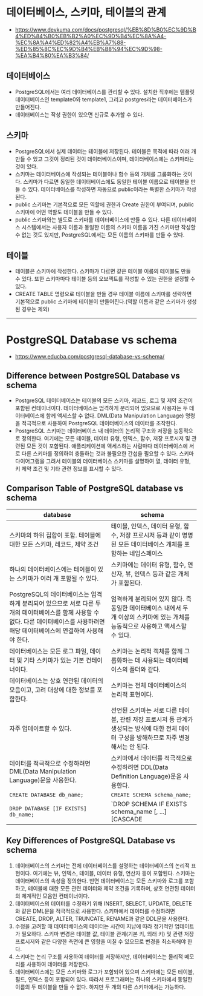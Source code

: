 # 데이터베이스, 스키마, 테이블의 관계
- https://www.devkuma.com/docs/postgresql/%EB%8D%B0%EC%9D%B4%ED%84%B0%EB%B2%A0%EC%9D%B4%EC%8A%A4-%EC%8A%A4%ED%82%A4%EB%A7%88-%ED%85%8C%EC%9D%B4%EB%B8%94%EC%9D%98-%EA%B4%80%EA%B3%84/

## 데이터베이스
- PostgreSQL에서는 여러 데이터베이스를 관리할 수 있다. 설치한 직후에는 템플릿 데이터베이스인 template0와 template1, 그리고 postgres라는 데이터베이스가 만들어진다.
- 데이터베이스는 작성 권한이 있으면 신규로 추가할 수 있다.

## 스키마
- PostgreSQL에서 실제 데이터는 테이블에 저장된다. 테이블은 목적에 따라 여러 개 만들 수 있고 그것이 정리된 것이 데이터베이스이며, 데이터베이스에는 스키마라는 것이 있다.
- 스키마는 데이터베이스에 작성되는 테이블이나 함수 등의 개체를 그룹화하는 것이다. 스키마가 다르면 동일한 데이터베이스에도 동일한 테이블 이름으로 테이블을 만들 수 있다. 데이터베이스를 작성하면 자동으로 public이라는 특별한 스키마가 작성된다.
- public 스키마는 기본적으로 모든 역할에 권한과 Create 권한이 부여되며, public 스키마에 어떤 역할도 테이블을 만들 수 있다.
- public 스키마와는 별도로 스키마를 데이터베이스에 만들 수 있다. 다른 데이터베이스 시스템에서는 사용자 이름과 동일한 이름의 스키마 이름을 가진 스키마만 작성할 수 없는 것도 있지만, PostgreSQL에서는 모든 이름의 스키마를 만들 수 있다.

## 테이블
- 테이블은 스키마에 작성한다. 스키마가 다르면 같은 테이블 이름의 테이블도 만들 수 있다. 또한 스키마마다 테이블 등의 오브젝트를 작성할 수 있는 권한을 설정할 수 있다.
- CREATE TABLE 명령으로 테이블을 만들 경우 테이블 이름에 스키마를 생략하면 기본적으로 public 스키마에 테이블이 만들어진다.(역할 이름과 같은 스키마가 생성된 경우는 제외)
---
# PostgreSQL Database vs schema
- https://www.educba.com/postgresql-database-vs-schema/

## Difference between PostgreSQL Database vs schema
- PostgreSQL 데이터베이스는 테이블의 모든 스키마, 레코드, 로그 및 제약 조건이 포함된 컨테이너이다. 데이터베이스는 엄격하게 분리되어 있으므로 사용자는 두 데이터베이스에 함께 액세스할 수 없다. DML(Data Manipulation Language) 명령을 적극적으로 사용하여 PostgreSQL 데이터베이스의 데이터를 조작한다.
- PostgreSQL 스키마는 데이터베이스 내 데이터의 논리적 구조와 저장을 능동적으로 정의한다. 여기에는 모든 테이블, 데이터 유형, 인덱스, 함수, 저장 프로시저 및 관련된 모든 것이 포함된다. 애플리케이션에 액세스하는 사람마다 데이터베이스에 서로 다른 스키마를 정의하여 충돌하는 것과 불필요한 간섭을 필요할 수 있다. 스키마 다이어그램을 그려서 테이블의 데이터베이스 스키마를 설명하여 열, 데이터 유형, 키 제약 조건 및 기타 관련 정보를 표시할 수 있다.

## Comparison Table of PostgreSQL database vs schema

database | schema
--- | ---
스키마의 하위 집합이 포함. 테이블에 대한 모든 스키마, 레코드, 제약 조건 | 테이블, 인덱스, 데이터 유형, 함수, 저장 프로시저 등과 같이 명명된 모든 데이터베이스 개체를 포함하는 네임스페이스
하나의 데이터베이스에는 테이블이 있는 스키마가 여러 개 포함될 수 있다. | 스키마에는 데이터 유형, 함수, 연산자, 뷰, 인덱스 등과 같은 개체가 포함된다.
PostgreSQL의 데이터베이스는 엄격하게 분리되어 있으므로 서로 다른 두 개의 데이터베이스를 함께 사용할 수 없다. 다른 데이터베이스를 사용하려면 해당 데이터베이스에 연결하여 사용해야 한다. | 엄격하게 분리되어 있지 않다. 즉 동일한 데이터베이스 내에서 두 개 이상의 스키마에 있는 개체를 능동적으로 사용하고 액세스할 수 있다.
데이터베이스는 모든 로그 파일, 데이터 및 기타 스키마가 있는 기본 컨테이너이다. | 스키마는 논리적 객체를 함께 그룹화하는 데 사용되는 데이터베이스의 폴더와 같다.
데이터베이스는 상호 연관된 데이터의 모음이고, 고려 대상에 대한 정보를 포함한다. | 스키마는 전체 데이터베이스의 논리적 표현이다.
자주 업데이트할 수 있다. | 선언된 스키마는 서로 다른 테이블, 관련 저장 프로시저 등 관계가 생성되는 방식에 대한 전체 데이터 구성을 방해하므로 자주 변경해서는 안 된다.
데이터를 적극적으로 수정하려면 DML(Data Manipulation Language)문을 사용한다. | 스키마에서 데이터를 적극적으로 수정하려면 DDL(Data Definition Language)문을 사용한다.
`CREATE DATABASE db_name;` | `CREATE SCHEMA schema_name;`
`DROP DATABASE [IF EXISTS] db_name;` | `DROP SCHEMA IF EXISTS schema_name [, ...] [CASCADE | RESTRICT(default)];`

## Key Differences of PostgreSQL Database vs schema

1. 데이터베이스의 스키마는 전체 데이터베이스를 설명하는 데이터베이스의 논리적 표현이다.
   여기에는 뷰, 인덱스, 테이블, 데이터 유형, 연산자 등이 포함된다.
   스키마는 데이터베이스의 속성을 정의한다.
   반면 데이터베이스는 모든 스키마와 로그를 포함하고, 테이블에 대한 모든 관련 데이터와 제약 조건을 기록하며, 상호 연관된 데이터의 체계적인 모음인 컨테이너이다.
2. 데이터베이스의 데이터를 수정하기 위해 INSERT, SELECT, UPDATE, DELETE와 같은 DML문을 적극적으로 사용한다.
   스키마에서 데이터를 수정하려면 CREATE, DROP, ALTER, TRUNCATE, RENAME과 같은 DDL문을 사용한다.
3. 수정을 고려할 때 데이터베이스의 데이터는 시간이 지남에 따라 정기적인 업데이트가 필요하다. 스키마 변경은 테이블 값, 테이블 관계(기본 키, 외래 키) 및 관련 저장 프로시저와 같은 다양한 측면에 큰 영향을 미칠 수 있으므로 변경을 최소화해야 한다.
4. 스키마는 논리 구조를 사용하여 데이터를 저장하지만, 데이터베이스는 물리적 메모리를 사용하여 데이터를 저장한다.
5. 데이터베이스에는 모든 스키마와 로그가 포함되어 있으며 스키마에는 모든 테이블, 필드, 인덱스 등이 포함되어 있다.
   따라서 프로그래머는 하나의 스키마에서 동일한 이름의 두 테이블을 만들 수 없다.
   하지만 두 개의 다른 스키마에서는 가능하다.